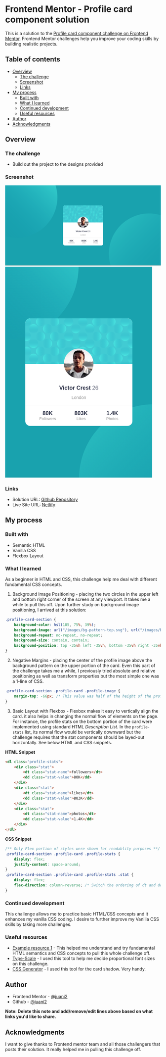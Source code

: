 # Frontend Mentor - Profile card component solution

This is a solution to the [Profile card component challenge on Frontend Mentor](https://www.frontendmentor.io/challenges/profile-card-component-cfArpWshJ). Frontend Mentor challenges help you improve your coding skills by building realistic projects.

## Table of contents

-   [Overview](#overview)
    -   [The challenge](#the-challenge)
    -   [Screenshot](#screenshot)
    -   [Links](#links)
-   [My process](#my-process)
    -   [Built with](#built-with)
    -   [What I learned](#what-i-learned)
    -   [Continued development](#continued-development)
    -   [Useful resources](#useful-resources)
-   [Author](#author)
-   [Acknowledgments](#acknowledgments)

## Overview

### The challenge

-   Build out the project to the designs provided

### Screenshot

![Desktop View](./screenshots/desktop.png)
![Mobile View](./screenshots/mobile.png)

### Links

-   Solution URL: [Github Repository](https://github.com/juani2/profile-card-component-challenge--solution)
-   Live Site URL: [Netlify](https://optimistic-carson-677dd5.netlify.app/)

## My process

### Built with

-   Semantic HTML
-   Vanilla CSS
-   Flexbox Layout

### What I learned

As a beginner in HTML and CSS, this challenge help me deal with different fundamental CSS concepts.

1. Background Image Positioning - placing the two circles in the upper left and bottom right corner of the screen at any viewport. It takes me a while to pull this off. Upon further study on background image positioning, I arrived at this solution:

```css
.profile-card-section {
    background-color: hsl(185, 75%, 39%);
    background-image: url("/images/bg-pattern-top.svg"), url("/images/bg-pattern-bottom.svg");
    background-repeat: no-repeat, no-repeat;
    background-size: contain, contain;
    background-position: top -35vh left -35vh, bottom -35vh right -35vh;
}
```

2. Negative Margins - placing the center of the profile image above the background pattern on the upper portion of the card. Even this part of the challenge takes me a while, I previously tried absolute and relative positioning as well as transform properties but the most simple one was a 1-line of CSS.

```css
.profile-card-section .profile-card .profile-image {
    margin-top: -66px; /* This value was half of the height of the profile image */
}
```

3. Basic Layout with Flexbox - Flexbox makes it easy to vertically align the card. it also helps in changing the normal flow of elements on the page. For instance, the profile stats on the bottom portion of the card were implemented using standard HTML _Description List_. In the `profile-stats` list, its normal flow would be vertically downward but the challenge requires that the stat components should be layed-out horizontally. See below HTML and CSS snippets.

**HTML Snippet**

```html
<dl class="profile-stats">
    <div class="stat">
        <dt class="stat-name">followers</dt>
        <dd class="stat-value">80K</dd>
    </div>
    <div class="stat">
        <dt class="stat-name">likes</dt>
        <dd class="stat-value">803K</dd>
    </div>
    <div class="stat">
        <dt class="stat-name">photos</dt>
        <dd class="stat-value">1.4K</dd>
    </div>
</dl>
```

**CSS Snippet**

```css
/** Only Flex portion of styles were shown for readablity purposes **/
.profile-card-section .profile-card .profile-stats {
    display: flex;
    justify-content: space-around;
}
.profile-card-section .profile-card .profile-stats .stat {
    display: flex;
    flex-direction: column-reverse; /* Switch the ordering of dt and dd elements */
}
```

### Continued development

This challenge allows me to practice basic HTML/CSS concepts and it enhances my vanilla CSS coding.
I desire to further improve my Vanilla CSS skills by taking more challenges.

### Useful resources

-   [Example resource 1](https://developer.mozilla.org/) - This helped me understand and try fundamental HTML semantics and CSS concepts to pull this whole challenge off.
-   [Type-Scale](https://type-scale.com/) - I used this tool to help me decide proportional font sizes on this challenge.
- [CSS Generator](https://cssgenerator.org/box-shadow-css-generator.html) - I used this tool for the card shadow. Very handy.

## Author

-   Frontend Mentor - [@juani2](https://www.frontendmentor.io/profile/juani2)
-   Github - [@juani2](http://github.com/juani2)

**Note: Delete this note and add/remove/edit lines above based on what links you'd like to share.**

## Acknowledgments

I want to give thanks to Frontend mentor team and all those challengers that posts their solution. It really helped me in pulling this challenge off.
